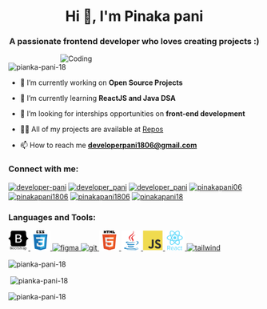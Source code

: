 
<h1 align="center">Hi 👋, I'm Pinaka pani</h1>
<h3 align="center">A passionate frontend developer who loves creating projects :)</h3>
<img align="right" alt="Coding" width="400" src="https://miro.medium.com/max/1360/0*7Q3yvSIv_t0ioJ-Z.gif"

<p align="left"> <img src="https://komarev.com/ghpvc/?username=pianka-pani-18&label=Profile%20views&color=0e75b6&style=flat" alt="pianka-pani-18" /> </p>

- 🔭 I’m currently working on **Open Source Projects**

- 🌱 I’m currently learning **ReactJS and Java DSA**

- 👯 I’m looking for interships opportunities on **front-end development**

- 👨‍💻 All of my projects are available at [Repos](https://github.com/Pinaka-Pani-18?tab=repositories)

- 📫 How to reach me **developerpani1806@gmail.com**

<h3 align="left">Connect with me:</h3>
<p align="left">
<a href="https://linkedin.com/in/developer-pani" target="blank"><img align="center" src="https://raw.githubusercontent.com/rahuldkjain/github-profile-readme-generator/master/src/images/icons/Social/linked-in-alt.svg" alt="developer-pani" height="30" width="40" /></a>
<a href="https://instagram.com/developer_pani" target="blank"><img align="center" src="https://raw.githubusercontent.com/rahuldkjain/github-profile-readme-generator/master/src/images/icons/Social/instagram.svg" alt="developer_pani" height="30" width="40" /></a>
<a href="https://www.youtube.com/c/developer_pani" target="blank"><img align="center" src="https://raw.githubusercontent.com/rahuldkjain/github-profile-readme-generator/master/src/images/icons/Social/youtube.svg" alt="developer_pani" height="30" width="40" /></a>
<a href="https://twitter.com/pinakapani06" target="blank"><img align="center" src="https://raw.githubusercontent.com/rahuldkjain/github-profile-readme-generator/master/src/images/icons/Social/twitter.svg" alt="pinakapani06" height="30" width="40" /></a>
<a href="https://www.codechef.com/users/pinakapani1806" target="blank"><img align="center" src="https://cdn.jsdelivr.net/npm/simple-icons@3.1.0/icons/codechef.svg" alt="pinakapani1806" height="30" width="40" /></a>
<a href="https://www.hackerrank.com/pinakapani1806" target="blank"><img align="center" src="https://raw.githubusercontent.com/rahuldkjain/github-profile-readme-generator/master/src/images/icons/Social/hackerrank.svg" alt="pinakapani1806" height="30" width="40" /></a>
<a href="https://www.leetcode.com/pinakapani18" target="blank"><img align="center" src="https://raw.githubusercontent.com/rahuldkjain/github-profile-readme-generator/master/src/images/icons/Social/leet-code.svg" alt="pinakapani18" height="30" width="40" /></a>
</p>

<h3 align="left">Languages and Tools:</h3>
<p align="left"> <a href="https://getbootstrap.com" target="_blank" rel="noreferrer"> <img src="https://raw.githubusercontent.com/devicons/devicon/master/icons/bootstrap/bootstrap-plain-wordmark.svg" alt="bootstrap" width="40" height="40"/> </a> <a href="https://www.w3schools.com/css/" target="_blank" rel="noreferrer"> <img src="https://raw.githubusercontent.com/devicons/devicon/master/icons/css3/css3-original-wordmark.svg" alt="css3" width="40" height="40"/> </a> <a href="https://www.figma.com/" target="_blank" rel="noreferrer"> <img src="https://www.vectorlogo.zone/logos/figma/figma-icon.svg" alt="figma" width="40" height="40"/> </a> <a href="https://git-scm.com/" target="_blank" rel="noreferrer"> <img src="https://www.vectorlogo.zone/logos/git-scm/git-scm-icon.svg" alt="git" width="40" height="40"/> </a> <a href="https://www.w3.org/html/" target="_blank" rel="noreferrer"> <img src="https://raw.githubusercontent.com/devicons/devicon/master/icons/html5/html5-original-wordmark.svg" alt="html5" width="40" height="40"/> </a> <a href="https://www.java.com" target="_blank" rel="noreferrer"> <img src="https://raw.githubusercontent.com/devicons/devicon/master/icons/java/java-original.svg" alt="java" width="40" height="40"/> </a> <a href="https://developer.mozilla.org/en-US/docs/Web/JavaScript" target="_blank" rel="noreferrer"> <img src="https://raw.githubusercontent.com/devicons/devicon/master/icons/javascript/javascript-original.svg" alt="javascript" width="40" height="40"/> </a> <a href="https://reactjs.org/" target="_blank" rel="noreferrer"> <img src="https://raw.githubusercontent.com/devicons/devicon/master/icons/react/react-original-wordmark.svg" alt="react" width="40" height="40"/> </a> <a href="https://tailwindcss.com/" target="_blank" rel="noreferrer"> <img src="https://www.vectorlogo.zone/logos/tailwindcss/tailwindcss-icon.svg" alt="tailwind" width="40" height="40"/> </a> </p>

<p><img align="center" src="https://github-readme-stats.vercel.app/api/top-langs?username=Pinaka-Pani-18&show_icons=true&locale=en&layout=compact" alt="pianka-pani-18" /></p>

<p>&nbsp;<img align="center" src="https://github-readme-stats.vercel.app/api?username=Pinaka-Pani-18&show_icons=true&locale=en" alt="pianka-pani-18" /></p>

<p><img align="center" src="https://github-readme-streak-stats.herokuapp.com/?user=Pinaka-Pani-18&" alt="pianka-pani-18" /></p>

